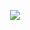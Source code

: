 
<p align="center">
<img src="https://raw.githubusercontent.com/robiot/robiot/main/jump.gif" />
</p>

<!--gm-->
